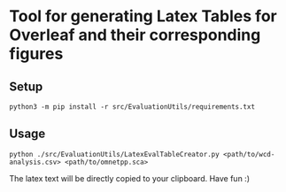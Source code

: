 # Tool for generating Latex Tables for Overleaf and their corresponding figures

## Setup
```
python3 -m pip install -r src/EvaluationUtils/requirements.txt
```

## Usage
```
python ./src/EvaluationUtils/LatexEvalTableCreator.py <path/to/wcd-analysis.csv> <path/to/omnetpp.sca>  
```

The latex text will be directly copied to your clipboard. Have fun :) 